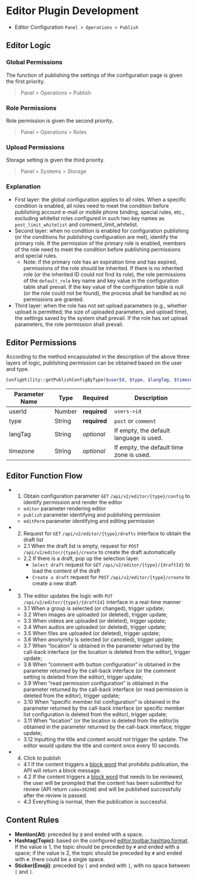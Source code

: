 # Editor Plugin Development

- Editor Configuration `Panel > Operations > Publish`

## Editor Logic

### Global Permissions

The function of publishing the settings of the configuration page is given the first priority.

> Panel > Operations > Publish

### Role Permissions

Role permission is given the second priority.

> Panel > Operations > Roles

### Upload Permissions

Storage setting is given the third priority.

> Panel > Systems > Storage

### Explanation

- First layer: the global configuration applies to all roles. When a specific condition is enabled, all roles need to meet the condition before publishing account e-mail or mobile phone binding, special rules, etc., excluding whitelist roles configured in such two key names as `post_limit_whitelist` and comment_limit_whitelist.
- Second layer: when no condition is enabled for configuration publishing (or the conditions for publishing configuration are met), identify the primary role. If the permission of the primary role is enabled, members of the role need to meet the condition before publishing permissions and special rules.
    - Note: if the primary role has an expiration time and has expired, permissions of the role should be inherited. If there is no inherited role (or the inherited ID could not find its role), the role permissions of the `default_role` key name and key value in the configuration table shall prevail. If the key value of the configuration table is null (or the role could not be found), the process shall be handled as no permissions are granted.
- Third layer: when the role has not set upload parameters (e.g., whether upload is permitted; the size of uploaded parameters, and upload time), the settings saved by the system shall prevail. If the role has set upload parameters, the role permission shall prevail.


## Editor Permissions

According to the method encapsulated in the description of the above three layers of logic, publishing permission can be obtained based on the user and type.

```php
ConfigUtility::getPublishConfigByType($userId, $type, $langTag, $timezone);
```
| Parameter Name | Type | Required | Description |
| --- | --- | --- | --- |
| userId | Number | **required** | `users->id` |
| type | String | **required** | `post` or `comment` |
| langTag | String | *optional* | If empty, the default language is used. |
| timezone | String | *optional* | If empty, the default time zone is used. |


## Editor Function Flow

- 1. Obtain configuration parameter `GET` `/api/v2/editor/{type}/config` to identify permission and render the editor
    - `editor` parameter rendering editor
    - `publish` parameter identifying and publishing permission
    - `editPerm` parameter identifying and editing permission
- 2. Request for `GET` `/api/v2/editor/{type}/drafts` interface to obtain the draft list
    - 2.1 When the draft list is empty, request for `POST` `/api/v2/editor/{type}/create` to create the draft automatically
    - 2.2 If there is a draft, pop up the selection layer.
        - `Select draft` request for `GET` `/api/v2/editor/{type}/{draftId}` to load the content of the draft
        - `Create a draft` request for `POST` `/api/v2/editor/{type}/create` to create a new draft
- 3. The editor updates the logic with `PUT` `/api/v2/editor/{type}/{draftId}` interface in a real-time manner
    - 3.1 When a group is selected (or changed), trigger update;
    - 3.2 When images are uploaded (or deleted), trigger update;
    - 3.3 When videos are uploaded (or deleted), trigger update;
    - 3.4 When audios are uploaded (or deleted), trigger update;
    - 3.5 When files are uploaded (or deleted), trigger update;
    - 3.6 When anonymity is selected (or canceled), trigger update;
    - 3.7 When “location” is obtained in the parameter returned by the call-back interface (or the location is deleted from the editor), trigger update;
    - 3.8 When “comment with button configuration” is obtained in the parameter returned by the call-back interface (or the comment setting is deleted from the editor), trigger update;
    - 3.9 When “read permission configuration” is obtained in the parameter returned by the call-back interface (or read permission is deleted from the editor), trigger update;
    - 3.10 When “specific member list configuration” is obtained in the parameter returned by the call-back interface (or specific member list configuration is deleted from the editor), trigger update;
    - 3.11 When “location” (or the location is deleted from the editor)is obtained in the parameter returned by the call-back interface, trigger update;
    - 3.12 Inputting the title and content would not trigger the update. The editor would update the title and content once every 10 seconds.
- 4. Click to publish
    - 4.1 If the content triggers a [block word](../../database/contents/block-words.md) that prohibits publication, the API will return a block message.
    - 4.2 If the content triggers a [block word](../../database/contents/block-words.md) that needs to be reviewed, the user will be prompted that the content has been submitted for review (API return `code=38200`) and will be published successfully after the review is passed.
    - 4.3 Everything is normal, then the publication is successful.

## Content Rules

- **Mention(At)**: preceded by `@` and ended with a space.
- **Hashtag(Topic)**: based on the configured [editor.toolbar.hashtag.format](../../api/editor/config.md). If the value is 1, the topic should be preceded by `#` and ended with a space; if the value is 2, the topic should be preceded by `#` and ended with `#`. there could be a single space.
- **Sticker(Emoji)**: preceded by `[` and ended with `]`, with no space between `[` and `]`.
